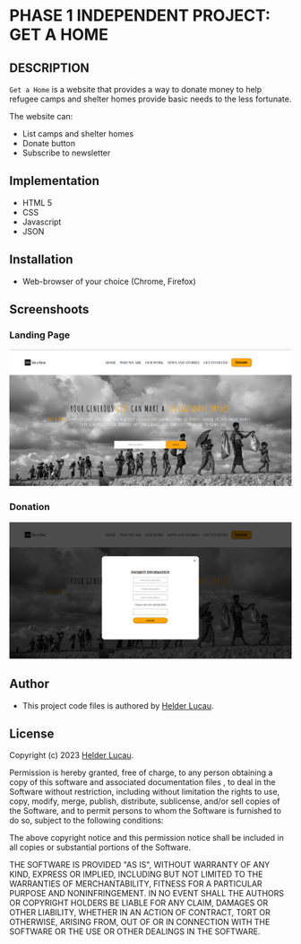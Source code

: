 # PHASE 1 INDEPENDENT PROJECT: GET A HOME

## DESCRIPTION 

`Get a Home` is a website that provides a way to donate money to help refugee camps and shelter homes provide basic needs to the less fortunate.

The website can:
* List camps and shelter homes
* Donate button 
* Subscribe to newsletter

## Implementation

* HTML 5
* CSS
* Javascript
* JSON

## Installation

* Web-browser of your choice (Chrome, Firefox)

## Screenshoots

### Landing Page
<img src="./images/landingpage.png" alt="landingpage">

### Donation 
<img src="./images/paymentinfo.png" alt="donation">

## Author
* This project code files is authored by [Helder Lucau](https://github.com/Helder-Lucau).

## License

Copyright (c) 2023 [Helder Lucau](https://github.com/Helder-Lucau).

Permission is hereby granted, free of charge, to any person obtaining a copy
of this software and associated documentation files , to deal
in the Software without restriction, including without limitation the rights
to use, copy, modify, merge, publish, distribute, sublicense, and/or sell
copies of the Software, and to permit persons to whom the Software is
furnished to do so, subject to the following conditions:

The above copyright notice and this permission notice shall be included in all
copies or substantial portions of the Software.

THE SOFTWARE IS PROVIDED "AS IS", WITHOUT WARRANTY OF ANY KIND, EXPRESS OR
IMPLIED, INCLUDING BUT NOT LIMITED TO THE WARRANTIES OF MERCHANTABILITY,
FITNESS FOR A PARTICULAR PURPOSE AND NONINFRINGEMENT. IN NO EVENT SHALL THE
AUTHORS OR COPYRIGHT HOLDERS BE LIABLE FOR ANY CLAIM, DAMAGES OR OTHER
LIABILITY, WHETHER IN AN ACTION OF CONTRACT, TORT OR OTHERWISE, ARISING FROM,
OUT OF OR IN CONNECTION WITH THE SOFTWARE OR THE USE OR OTHER DEALINGS IN THE
SOFTWARE.